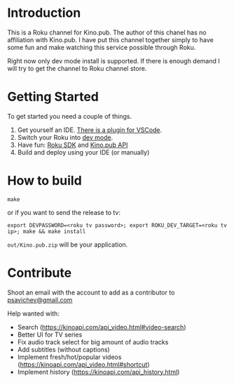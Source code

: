 # Introduction
This is a Roku channel for Kino.pub. The author of this chanel has no affiliation with Kino.pub. I have put this channel together simply to have some fun and make watching this service possible through Roku.

Right now only dev mode install is supported. If there is enough demand I will try to get the channel to Roku channel store.

# Getting Started
To get started you need a couple of things.
1) Get yourself an IDE. [There is a plugin for VSCode](https://marketplace.visualstudio.com/items?itemName=RokuCommunity.brightscript).
2) Switch your Roku into [dev mode](https://developer.roku.com/develop/getting-started/setup-guide).
3) Have fun: [Roku SDK](https://sdkdocs.roku.com/display/sdkdoc/Roku+SDK+Documentation) and [Kino.pub API](https://kinoapi.com/)
4) Build and deploy using your IDE (or manually)

# How to build
```
make
```
or if you want to send the release to tv:
```
export DEVPASSWORD=<roku tv password>; export ROKU_DEV_TARGET=<roku tv ip>; make && make install
```

`out/Kino.pub.zip` will be your application.

# Contribute
Shoot an email with the account to add as a contributor to psavichev@gmail.com

Help wanted with:
- Search (https://kinoapi.com/api_video.html#video-search)
- Better UI for TV series
- Fix audio track select for big amount of audio tracks
- Add subtitles (without captions)
- Implement fresh/hot/popular videos (https://kinoapi.com/api_video.html#shortcut)
- Implement history (https://kinoapi.com/api_history.html)
